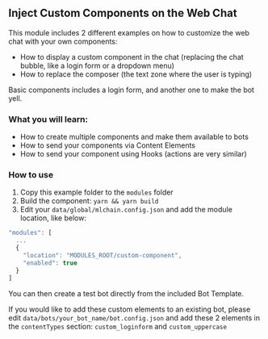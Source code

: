 ## Inject Custom Components on the Web Chat

This module includes 2 different examples on how to customize the web chat with your own components:

- How to display a custom component in the chat (replacing the chat bubble, like a login form or a dropdown menu)
- How to replace the composer (the text zone where the user is typing)

Basic components includes a login form, and another one to make the bot yell.

### What you will learn:

- How to create multiple components and make them available to bots
- How to send your components via Content Elements
- How to send your component using Hooks (actions are very similar)

### How to use

1. Copy this example folder to the `modules` folder
2. Build the component: `yarn && yarn build`
3. Edit your `data/global/mlchain.config.json` and add the module location, like below:

```js
"modules": [
  ...
  {
    "location": "MODULES_ROOT/custom-component",
    "enabled": true
  }
]
```

You can then create a test bot directly from the included Bot Template.

If you would like to add these custom elements to an existing bot, please edit `data/bots/your_bot_name/bot.config.json` and add these 2 elements in the `contentTypes` section: `custom_loginform` and `custom_uppercase`
